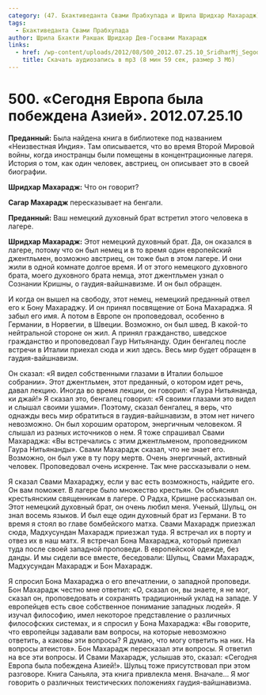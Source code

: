 ```yaml
---
category: (47. Бхактиведанта Свами Прабхупада и Шрила Шридхар Махарадж)
tags:
  - Бхактиведанта Свами Прабхупада
author: Шрила Бхакти Ракшак Шридхар Дев-Госвами Махарадж
links:
  - href: /wp-content/uploads/2012/08/500_2012.07.25.10_SridharMj_Segodnya_Yevropa_byla_pobeоdena_Aziyey.mp3
    title: Скачать аудиозапись в mp3 (8 мин 59 сек, размер 3 Мб)
---
```


# 500. «Сегодня Европа была побеждена Азией». 2012.07.25.10

**Преданный:** Была найдена книга в библиотеке под названием «Неизвестная Индия». Там описывается, что во время Второй Мировой войны, когда иностранцы были помещены в концентрационные лагеря. История о том, как один человек, австриец, он описывает это в своей биографии.

**Шридхар Махарадж:** Что он говорит?

**Сагар Махарадж** пересказывает на бенгали.

**Преданный:** Ваш немецкий духовный брат встретил этого человека в лагере.

**Шридхар Махарадж:** Этот немецкий духовный брат. Да, он оказался в лагере, потому что он был немец и в то время один европейский джентльмен, возможно австриец, он тоже был в этом лагере. И они жили в одной комнате долгое время. И от этого немецкого духовного брата, моего духовного брата немца, этот джентльмен узнал о Сознании Кришны, о гаудия-вайшнавизме. И он был обращен.

И когда он вышел на свободу, этот немец, немецкий преданный отвел его к Бону Махараджу. И он принял посвящение от Бона Махараджа. Я забыл его имя. А потом в Европе он проповедовал, особенно в Германии, в Норвегии, в Швеции. Возможно, он был швед. В какой-то нейтральной стороне он жил. А принял гражданство, шведское гражданство и проповедовал Гаур Нитьянанду. Один бенгалец после встречи в Италии приехал сюда и жил здесь. Весь мир будет обращен в гаудия-вайшнавизм.

Он сказал: «Я видел собственными глазами в Италии большое собрании». Этот джентльмен, этот преданный, о котором идет речь, давал лекцию. Иногда во время лекции, он говорил: «Гаура Нитьянанда, ки джай!» Я сказал это, бенгалец говорил: «Я своими глазами это видел и слышал своими ушами». Поэтому, сказал бенгалец, я верь, что однажды весь мир обратиться в гаудия-вайшнавизм, в этом нет ничего невозможно. Он был хорошим оратором, энергичным человеком. Я слышал из разных источников о нем. Я тоже спрашивал Свами Махараджа: «Вы встречались с этим джентльменом, проповедником Гаура Нитьянанды». Свами Махарадж сказал, что не знает его. Возможно, он был уже в ту пору мертв. Очень энергичный, активный человек. Проповедовал очень искренне. Так мне рассказывали о нем.

Я сказал Свами Махараджу, если у вас есть возможность, найдите его. Он вам поможет. В лагере было множество крестьян. Он объяснял крестьянским священникам в лагере. О Радха, Кришне рассказывал он. Этот немецкий духовный брат, он очень любил меня. Ученый, Шульц, он знал восемь языков. И был еще один духовный брат из Германи. В то время я стоял во главе бомбейского матха. Свами Махарадж приезжал сюда, Мадхусундан Махарадж приезжал туда. Я встречал их в порту и отвез их в наш матх. Я встречал Бона Махараджа, который приехал туда после своей западной проповеди. В европейской одежде, без данды. И мы сидели все вместе, беседовали: Шульц, Свами Махарадж, Мадхусундан Махарадж и Бон Махарадж.

Я спросил Бона Махараджа о его впечатлении, о западной проповеди. Бон Махарадж честно мне ответил: «О, сказал он, вы знаете, я не мог, сказал он, проповедовать и сохранять традиционный уклад на западе. У европейцев есть свое собственное понимание западных людей». Я изучал философию, имел некоторое представление о различных философских системах, и я спросил у Бона Махараджа: «Вы говорите, что европейцы задавали вам вопросы, на которые невозможно ответить, а каковы эти вопросы? Я думаю, что могу ответить на них. На вопросы атеистов». Бон Махарадж пересказал эти вопросы. Я ответил на все эти вопросы. И Свами Махарадж, услышав это, сказал: «Сегодня Европа была побеждена Азией!». Шульц тоже присутствовал при этом разговоре. Книга Саньяла, эта книга привлекла меня. Вначале… Я мог говорить о различных теистических положениях гаудия-вайшнавизма.


